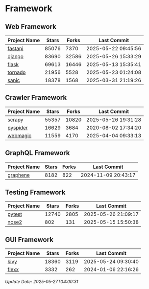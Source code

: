# Framework

## Web Framework
| Project Name | Stars | Forks | Last Commit |
| ------------ | ----- | ----- | ----------- |
| [fastapi](https://github.com/fastapi/fastapi) | 85076 | 7370 | 2025-05-22 09:45:56 |
| [django](https://github.com/django/django) | 83690 | 32586 | 2025-05-26 15:33:29 |
| [flask](https://github.com/pallets/flask) | 69613 | 16446 | 2025-05-13 15:35:41 |
| [tornado](https://github.com/tornadoweb/tornado) | 21956 | 5528 | 2025-05-23 01:24:08 |
| [sanic](https://github.com/sanic-org/sanic) | 18378 | 1568 | 2025-03-31 21:19:26 |

## Crawler Framework
| Project Name | Stars | Forks | Last Commit |
| ------------ | ----- | ----- | ----------- |
| [scrapy](https://github.com/scrapy/scrapy) | 55357 | 10820 | 2025-05-26 19:31:28 |
| [pyspider](https://github.com/binux/pyspider) | 16629 | 3684 | 2020-08-02 17:34:20 |
| [webmagic](https://github.com/code4craft/webmagic) | 11559 | 4170 | 2025-04-04 09:33:13 |

## GraphQL Framework
| Project Name | Stars | Forks | Last Commit |
| ------------ | ----- | ----- | ----------- |
| [graphene](https://github.com/graphql-python/graphene) | 8182 | 822 | 2024-11-09 20:43:17 |

## Testing Framework
| Project Name | Stars | Forks | Last Commit |
| ------------ | ----- | ----- | ----------- |
| [pytest](https://github.com/pytest-dev/pytest) | 12740 | 2805 | 2025-05-26 21:09:17 |
| [nose2](https://github.com/nose-devs/nose2) | 802 | 131 | 2025-05-15 15:50:38 |

## GUI Framework
| Project Name | Stars | Forks | Last Commit |
| ------------ | ----- | ----- | ----------- |
| [kivy](https://github.com/kivy/kivy) | 18360 | 3119 | 2025-05-24 09:30:40 |
| [flexx](https://github.com/flexxui/flexx) | 3332 | 262 | 2024-01-06 22:16:26 |

*Update Date: 2025-05-27T04:00:31*